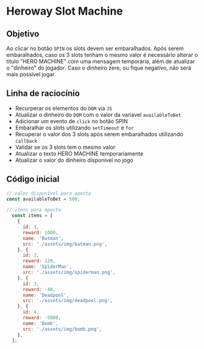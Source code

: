 # Heroway Slot Machine

## Objetivo
  Ao clicar no botão `SPIN` os slots devem ser embaralhados. Após serem embaralhados, caso os 3 slots tenham o mesmo valor
  é necessário alterar o titulo "HERO MACHINE" com uma mensagem temporária, além de atualizar o "dinheiro" do jogador. Caso o dinheiro zere, ou fique negativo, não será mais possível jogar.

## Linha de raciocínio
  - Recurperar os elementos do `DOM` via `JS`
  - Atualizar o dinheiro do `DOM` com o valor da variavel `availableToBet`
  - Adicionar um evento de `click` no botão SPIN
  - Embaralhar os slots utilizando `setTimeout` e `for`
  - Recuperar o valor dos 3 slots após serem embaralhados utilizando `callback`
  - Validar se os 3 slots tem o mesmo valor
  - Atualizar o texto HERO MACHINE temporariamente
  - Atualizar o valor do dinheiro disponível no jogo

## Código inicial
  ```js
  // valor disponível para aposta
  const availableToBet = 500;

  // itens para aposta
    const items = [
      {
        id: 1,
        reward: 1000,
        name: 'Batman',
        src: './assets/img/batman.png',
      }, {
        id: 2,
        reward: 120,
        name: 'SpiderMan',
        src: './assets/img/spiderman.png',
      }, {
        id: 3,
        reward: -40,
        name: 'Deadpool',
        src: './assets/img/deadpool.png',
      }, {
        id: 4,
        reward: -5000,
        name: 'Bomb',
        src: './assets/img/bomb.png',
      },
    ];
  ```